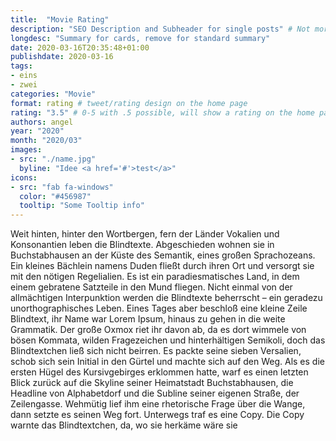 ```yaml
---
title:  "Movie Rating"
description: "SEO Description and Subheader for single posts" # Not more than 160 characters!
longdesc: "Summary for cards, remove for standard summary"
date: 2020-03-16T20:35:48+01:00
publishdate: 2020-03-16
tags:
- eins
- zwei
categories: "Movie"
format: rating # tweet/rating design on the home page
rating: "3.5" # 0-5 with .5 possible, will show a rating on the home page
authors: angel
year: "2020"
month: "2020/03"
images:
- src: "./name.jpg"
  byline: "Idee <a href='#'>test</a>"
icons:
- src: "fab fa-windows"
  color: "#456987"
  tooltip: "Some Tooltip info"
---
```


Weit hinten, hinter den Wortbergen, fern der Länder Vokalien und Konsonantien leben die Blindtexte. Abgeschieden wohnen sie in Buchstabhausen an der Küste des Semantik, eines großen Sprachozeans. Ein kleines Bächlein namens Duden fließt durch ihren Ort und versorgt sie mit den nötigen Regelialien. Es ist ein paradiesmatisches Land, in dem einem gebratene Satzteile in den Mund fliegen. Nicht einmal von der allmächtigen Interpunktion werden die Blindtexte beherrscht – ein geradezu unorthographisches Leben. Eines Tages aber beschloß eine kleine Zeile Blindtext, ihr Name war Lorem Ipsum, hinaus zu gehen in die weite Grammatik. Der große Oxmox riet ihr davon ab, da es dort wimmele von bösen Kommata, wilden Fragezeichen und hinterhältigen Semikoli, doch das Blindtextchen ließ sich nicht beirren. Es packte seine sieben Versalien, schob sich sein Initial in den Gürtel und machte sich auf den Weg. Als es die ersten Hügel des Kursivgebirges erklommen hatte, warf es einen letzten Blick zurück auf die Skyline seiner Heimatstadt Buchstabhausen, die Headline von Alphabetdorf und die Subline seiner eigenen Straße, der Zeilengasse. Wehmütig lief ihm eine rhetorische Frage über die Wange, dann setzte es seinen Weg fort. Unterwegs traf es eine Copy. Die Copy warnte das Blindtextchen, da, wo sie herkäme wäre sie 